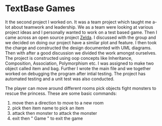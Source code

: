 # TextBase Games

It the second project I worked on. It was a team project which taught me a-lot about teamwork and leadership. We as a team were looking at various project ideas and I personally wanted to work on a test based game. Then I came across an open source project [Zelda](https://awesomeopensource.com/project/OSSpk/Zelda-Game). I discussed with the group and we decided on doing our project have a similar plot and feature. I then took the charge and constructed the design documented with UML diagrams. Then with after a good discussion we divided the work amongst ourselves. The project is constructed using oop concepts like Inheritance, Composition, Association, Polymorphism etc. I was assigned to make two object called item and bag. Further I wrote the main file and we together worked on debugging the program after intial testing. The project has automated testing and a unit test was also conducted. 

The player can move around different rooms pick objects fight monsters to rescue the princess. 
These are some basic commands: 
1. move then a direction to move to a new room
2. pick then item name to pick an item
3. attack then monster to attack the monster
4. exit then " Game " to exit the game
